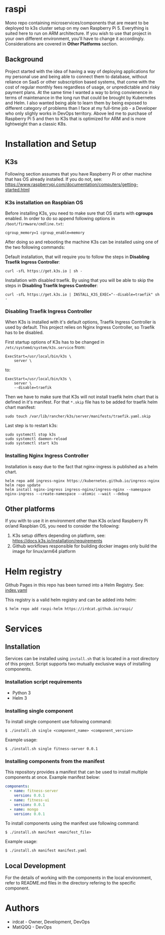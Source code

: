 # raspi

Mono repo containing microservices/components that are meant to be deployed to k3s cluster setup on my own Raspberry Pi 5.
Everything is suited here to run on ARM architecture. If you wish to use that project in your own different environment, you'll have to change it accordingly. Considerations are covered in **Other Platforms** section.

## Background

Project started with the idea of having a way of deploying applications for my personal use and being able to connect them to database, without reliance on SaaS or other subscription based systems, that come with the cost of regular monthly fees regardless of usage, or unpredictable and risky payment plans.
At the same time I wanted a way to bring convienence in terms of maintenance in the long run that could be brought by Kubernetes and Helm. I also wanted being able to learn them by being exposed to different category of problems than I face at my full-time job - a Developer who only slighly works in DevOps territory.
Above led me to purchase of Raspberry Pi 5 and then to K3s that is optimized for ARM and is more lightweight than a classic K8s.

# Installation and Setup

## K3s

Following section assumes that you have Raspberry Pi or other machine that has OS already installed.
If you do not, see: https://www.raspberrypi.com/documentation/computers/getting-started.html

### K3s installation on Raspbian OS

Before installing K3s, you need to make sure that OS starts with **cgroups** enabled.
In order to do so append following options in `/boot/firmware/cmdline.txt`:

```
cgroup_memory=1 cgroup_enable=memory
```

After doing so and rebooting the machine K3s can be installed using one of the two following commands:

Default installation, that will require you to follow the steps in **Disabling Traefik Ingress Controller**:

```
curl -sfL https://get.k3s.io | sh -
```

Installation with disabled traefik. By using that you will be able to skip the steps in **Disabling Traefik Ingress Controller**:

```
curl -sfL https://get.k3s.io | INSTALL_K3S_EXEC="--disable=traefik" sh -
```

### Disabling Traefik Ingress Controller

When K3s is installed with it's default options, Traefik Ingress Controller is used by default. This project relies on Nginx Ingress Controller, so Traefik has to be disabled.

First startup options of K3s has to be changed in `/etc/systemd/system/k3s.service` from:

```
ExecStart=/usr/local/bin/k3s \
    server \
```

to:

```
ExecStart=/usr/local/bin/k3s \
    server \
    --disable=traefik
```

Then we have to make sure that K3s will not install traefik helm chart that is defined in it's manifest.
For that `*.skip` file has to be added for traefik helm chart manifest:

```
sudo touch /var/lib/rancher/k3s/server/manifests/traefik.yaml.skip
```

Last step is to restart k3s:

```
sudo systemctl stop k3s
sudo systemctl daemon-reload
sudo systemctl start k3s
```

### Installing Nginx Ingress Controller

Installation is easy due to the fact that nginx-ingress is published as a helm chart.

```
helm repo add ingress-nginx https://kubernetes.github.io/ingress-nginx
helm repo update
helm install nginx-ingress ingress-nginx/ingress-nginx --namespace nginx-ingress --create-namespace --atomic --wait --debug
```

## Other platforms

If you with to use it in environment other than K3s or/and Raspberry Pi or/and Raspbian OS, you need to consider the following:
1. K3s setup differs depending on platform, see: https://docs.k3s.io/installation/requirements
2. Github workflows responsible for building docker images only build the image for linux/arm64 platform

# Helm registry

Github Pages in this repo has been turned into a Helm Registry. 
See: [index.yaml](https://irdcat.github.io/raspi/index.yaml)

This registry is a valid helm registry and can be added into helm:

```
$ helm repo add raspi-helm https://irdcat.github.io/raspi/
```

# Services

## Installation

Services can be installed using `install.sh` that is located in a root directory of this project.
Script supports two mutually exclusive ways of installing components.

### Installation script requirements

- Python 3
- Helm 3

### Installing single component

To install single component use following command:

```
$ ./install.sh single <component_name> <component_version>
```

Example usage:

```
$ ./install.sh single fitness-server 0.0.1
```

### Installing components from the manifest

This repository provides a manifest that can be used to install multiple components at once.
Example manifest below:

```yaml
components:
  - name: fitness-server
    version: 0.0.1
  - name: fitness-ui
    version: 0.0.1
  - name: mongo
    version: 0.0.1

```

To install components using the manifest use following command:

```
$ ./install.sh manifest <manifest_file>
```

Example usage:

```
$ ./install.sh manifest manifest.yaml
```

## Local Development

For the details of working with the components in the local environment, refer to README.md files in the directory refering to the specific component.

# Authors

* irdcat - Owner, Development, DevOps
* MatiQQQ - DevOps

